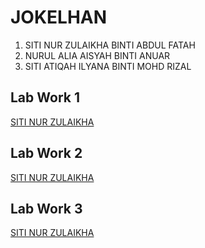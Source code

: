 # JOKELHAN
1. SITI NUR ZULAIKHA BINTI ABDUL FATAH
2. NURUL ALIA AISYAH BINTI ANUAR
3. SITI ATIQAH ILYANA BINTI MOHD RIZAL

## Lab Work 1
<a href="https://t.me/c/1268048899/34316?thread=33987">SITI NUR ZULAIKHA</a>


## Lab Work 2
<a href = "https://t.me/c/1268048899/34396?thread=33988">SITI NUR ZULAIKHA</a>


## Lab Work 3
<a href = "https://t.me/c/1268048899/36731?thread=34431">SITI NUR ZULAIKHA</a>

